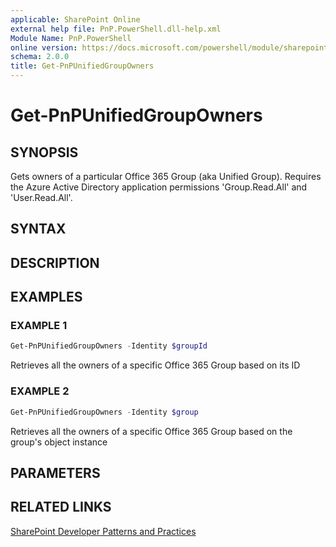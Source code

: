 ```yaml
---
applicable: SharePoint Online
external help file: PnP.PowerShell.dll-help.xml
Module Name: PnP.PowerShell
online version: https://docs.microsoft.com/powershell/module/sharepoint-pnp/get-pnpunifiedgroupowners
schema: 2.0.0
title: Get-PnPUnifiedGroupOwners
---
```


# Get-PnPUnifiedGroupOwners

## SYNOPSIS
Gets owners of a particular Office 365 Group (aka Unified Group). Requires the Azure Active Directory application permissions 'Group.Read.All' and 'User.Read.All'.

## SYNTAX

## DESCRIPTION

## EXAMPLES

### EXAMPLE 1
```powershell
Get-PnPUnifiedGroupOwners -Identity $groupId
```

Retrieves all the owners of a specific Office 365 Group based on its ID

### EXAMPLE 2
```powershell
Get-PnPUnifiedGroupOwners -Identity $group
```

Retrieves all the owners of a specific Office 365 Group based on the group's object instance

## PARAMETERS

## RELATED LINKS

[SharePoint Developer Patterns and Practices](https://aka.ms/sppnp)